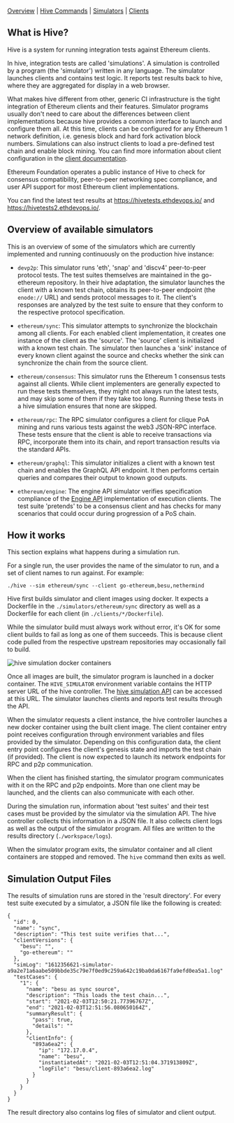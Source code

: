 [Overview] | [Hive Commands] | [Simulators] | [Clients]

## What is Hive?

Hive is a system for running integration tests against Ethereum clients.

In hive, integration tests are called 'simulations'. A simulation is controlled by a
program (the 'simulator') written in any language. The simulator launches clients and
contains test logic. It reports test results back to hive, where they are aggregated for
display in a web browser.

What makes hive different from other, generic CI infrastructure is the tight integration
of Ethereum clients and their features. Simulator programs usually don't need to care
about the differences between client implementations because hive provides a common
interface to launch and configure them all. At this time, clients can be configured for
any Ethereum 1 network definition, i.e. genesis block and hard fork activation block
numbers. Simulations can also instruct clients to load a pre-defined test chain and enable
block mining. You can find more information about client configuration in the [client
documentation].

Ethereum Foundation operates a public instance of Hive to check for consensus
compatibility, peer-to-peer networking spec compliance, and user API support for most
Ethereum client implementations.

You can find the latest test results at <https://hivetests.ethdevops.io/>
and <https://hivetests2.ethdevops.io/>.

## Overview of available simulators

This is an overview of some of the simulators which are currently implemented and running
continuously on the production hive instance:

- `devp2p`: This simulator runs 'eth', 'snap' and 'discv4' peer-to-peer protocol tests.
  The test suites themselves are maintained in the go-ethereum repository. In their hive
  adaptation, the simulator launches the client with a known test chain, obtains its
  peer-to-peer endpoint (the `enode://` URL) and sends protocol messages to it. The
  client's responses are analyzed by the test suite to ensure that they conform to the
  respective protocol specification.

- `ethereum/sync`: This simulator attempts to synchronize the blockchain among all
  clients. For each enabled client implementation, it creates one instance of the client
  as the 'source'. The 'source' client is initialized with a known test chain. The
  simulator then launches a 'sink' instance of every known client against the source and
  checks whether the sink can synchronize the chain from the source client.

- `ethereum/consensus`: This simulator runs the Ethereum 1 consensus tests against all
  clients. While client implementers are generally expected to run these tests themselves,
  they might not always run the latest tests, and may skip some of them if they take too
  long. Running these tests in a hive simulation ensures that none are skipped.

- `ethereum/rpc`: The RPC simulator configures a client for clique PoA mining and runs
  various tests against the web3 JSON-RPC interface. These tests ensure that the client is
  able to receive transactions via RPC, incorporate them into its chain, and report
  transaction results via the standard APIs.

- `ethereum/graphql`: This simulator initializes a client with a known test chain and
  enables the GraphQL API endpoint. It then performs certain queries and compares their
  output to known good outputs.

- `ethereum/engine`: The engine API simulator verifies specification compliance of the
  [Engine API] implementation of execution clients. The test suite 'pretends' to be a
  consensus client and has checks for many scenarios that could occur during progression
  of a PoS chain.

[Engine API]: https://github.com/ethereum/execution-apis/tree/main/src/engine

## How it works

This section explains what happens during a simulation run.

For a single run, the user provides the name of the simulator to run, and a set of client
names to run against. For example:

    ./hive --sim ethereum/sync --client go-ethereum,besu,nethermind

Hive first builds simulator and client images using docker. It expects a Dockerfile in the
`./simulators/ethereum/sync` directory as well as a Dockerfile for each client (in
`./clients/*/Dockerfile`).

While the simulator build must always work without error, it's OK for some client builds
to fail as long as one of them succeeds. This is because client code pulled from the
respective upstream repositories may occasionally fail to build.

![hive simulation docker containers](./img/sim-overview.svg)

Once all images are built, the simulator program is launched in a docker container. The
`HIVE_SIMULATOR` environment variable contains the HTTP server URL of the hive controller.
The [hive simulation API] can be accessed at this URL. The simulator launches clients and
reports test results through the API.

When the simulator requests a client instance, the hive controller launches a new docker
container using the built client image. The client container entry point receives
configuration through environment variables and files provided by the simulator. Depending
on this configuration data, the client entry point configures the client's genesis state
and imports the test chain (if provided). The client is now expected to launch its network
endpoints for RPC and p2p communication.

When the client has finished starting, the simulator program communicates with it on the
RPC and p2p endpoints. More than one client may be launched, and the clients can also
communicate with each other.

During the simulation run, information about 'test suites' and their test cases must be
provided by the simulator via the simulation API. The hive controller collects this
information in a JSON file. It also collects client logs as well as the output of the
simulator program. All files are written to the results directory (`./workspace/logs`).

When the simulator program exits, the simulator container and all client containers are
stopped and removed. The `hive` command then exits as well.

## Simulation Output Files

The results of simulation runs are stored in the 'result directory'. For every test suite
executed by a simulator, a JSON file like the following is created:

    {
      "id": 0,
      "name": "sync",
      "description": "This test suite verifies that...",
      "clientVersions": {
        "besu": "",
        "go-ethereum": ""
      },
      "simLog": "1612356621-simulator-a9a2e71a6aabe509bbde35c79e7f0ed9c259a642c19ba0da6167fa9efd0ea5a1.log"
      "testCases": {
        "1": {
          "name": "besu as sync source",
          "description": "This loads the test chain...",
          "start": "2021-02-03T12:50:21.77396767Z",
          "end": "2021-02-03T12:51:56.080650164Z",
          "summaryResult": {
            "pass": true,
            "details": ""
          },
          "clientInfo": {
            "893a6ea2": {
              "ip": "172.17.0.4",
              "name": "besu",
              "instantiatedAt": "2021-02-03T12:51:04.371913809Z",
              "logFile": "besu/client-893a6ea2.log"
            }
          }
        }
      }
    }

The result directory also contains log files of simulator and client output.

[hive simulation API]: ./simulators.md#simulation-api-reference
[client documentation]: ./clients.md
[Overview]: ./overview.md
[Hive Commands]: ./commandline.md
[Simulators]: ./simulators.md
[Clients]: ./clients.md
